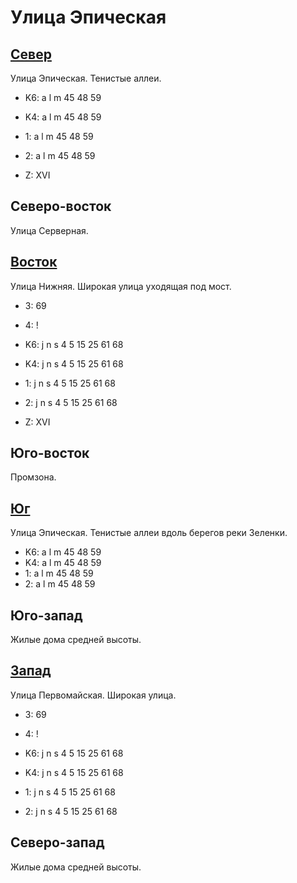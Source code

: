 # Улица Эпическая

## [Север](./10460075.md)

Улица Эпическая.
Тенистые аллеи.

* K6:   a   l   m
        45  48  59
* K4:   a   l   m
        45  48  59
* 1:    a   l   m
        45  48  59
* 2:    a   l   m
        45  48  59

* Z:    XVI

## Северо-восток

Улица Серверная.

## [Восток](./10495090.md)

Улица Нижняя.
Широкая улица уходящая под мост.

* 3:    69
* 4:    !

* K6:   j   n   s
        4   5   15  25  61  68
* K4:   j   n   s
        4   5   15  25  61  68
* 1:    j   n   s
        4   5   15  25  61  68
* 2:    j   n   s
        4   5   15  25  61  68

* Z:    XVI

## Юго-восток

Промзона.

## [Юг](./10490100.md)

Улица Эпическая.
Тенистые аллеи вдоль берегов реки Зеленки.

* K6:   a   l   m
        45  48  59
* K4:   a   l   m
        45  48  59
* 1:    a   l   m
        45  48  59
* 2:    a   l   m
        45  48  59

## Юго-запад

Жилые дома средней высоты.

## [Запад](./10445090.md)

Улица Первомайская.
Широкая улица.

* 3:    69
* 4:    !

* K6:   j   n   s
        4   5   15  25  61  68
* K4:   j   n   s
        4   5   15  25  61  68
* 1:    j   n   s
        4   5   15  25  61  68
* 2:    j   n   s
        4   5   15  25  61  68

## Северо-запад

Жилые дома средней высоты.

